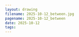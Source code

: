 ```yaml
---
layout: drawing
filename: 2025-10-12_between.jpg
pagename: 2025-10-12_between
date: 2025-10-12
tags:
---
```


